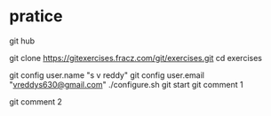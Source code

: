 # pratice
git hub


git clone https://gitexercises.fracz.com/git/exercises.git
cd exercises


git config user.name "s v reddy"
git config user.email "vreddys630@gmail.com"
./configure.sh
git start
git comment 1

git comment 2
